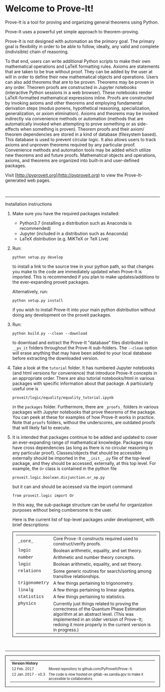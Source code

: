 # Welcome to Prove-It!


Prove-It is a tool for proving and organizing general theorems using
Python.

Prove-It uses a powerful yet simple approach to theorem-proving.

Prove-It is not designed with automation as the _primary_ goal.
The primary goal is 
flexibility in order to be able to follow, ideally, any valid and complete 
(indivisible) chain of reasoning.

To that end, users can write additional Python scripts to make their own
mathematical operations and LaTeX formatting rules. Axioms are statements
that are taken to be true without proof.  They can be added by the user
at will in order to define their new mathematical 
objects and operations.  Users can also add theorems that are to be proven.
Theorems may be proven in any order.  Theorem proofs are constructed in 
Jupyter notebooks (interactive Python sessions in a web browser).  These 
notebooks render LaTeX-formatted mathematical expressions inline.  Proofs 
are constructed by invoking axioms and other theorems and employing 
fundamental derivation steps (modus ponens, hypothetical reasoning, 
specialization, generalization, or axiom elimination).  Axioms and theorems
may be invoked indirectly via convenience methods or automation (methods
that are automatically invoked when attempting to prove something or as
side-effects when something is proven).  Theorem proofs and their axiom/
theorem dependencies are stored in a kind of database (filesystem based).
This database is used to prevent circular logic. It also allows users to
track axioms and unproven theorems required by any particular proof.
Convenience methods and automation tools may be added which utilize new
theorems and aid future proofs.  Mathematical objects and operations,
axioms, and theorems are organized into built-in and user-defined packages. 

Visit [http://pyproveit.org](http://pyproveit.org) to view the
Prove-It-generated web pages.

<br/>

***

Installation instructions

1) Make sure you have the required packages installed:
    - Python3.7 (installing a distribution such as Anaconda is recommended)
    - Jupyter (included in a distribution such as Anaconda)
    - LaTeX distribution (e.g. MiKTeX or TeX Live)

2) Run:

       python setup.py develop
   
   to install a link to the source tree in your python path, so that
   changes you make to the code are immediately updated when Prove-It
   is imported. This is recommended if you plan to make updates/additions
   to the ever-expanding proveit packages.

   Alternatively, run:
   
       python setup.py install

   if you wish to install Prove-It into your main python distribution without
   doing any development on the proveit packages.
   
3) Run:

       python build.py --clean --download
   
   to download and extract the Prove-It "database" files distributed in
   `__pv_it` folders throughout the Prove-It sub-folders.  The `--clean`
   option will erase anything that may have been added to your local
   database before extracting the downloaded version.
      
4) Take a look at the `tutorial` folder.  It has numbered Jupyter notebooks 
   (and html versions for convenience) that introduce Prove-It concepts
   in an appropriate order.  There are also tutorial notebooks/html in various
   packages with specific information about that package.  A particularly
   useful one is

   `proveit/logic/equality/equality_tutorial.ipynb`

   in the `packages` folder.  Furthermore, there are `_proofs_` folders
   in various packages with Jupyter notebooks that prove theorems of the
   package.  You can peek at these for examples of how Prove-It works in
   practice.  Note that `proofs` folders, without the underscores, are
   outdated proofs that will likely fail to execute.

5) It is intended that packages continue to be added and updated to cover
   an ever-expanding range of mathematical knowledge.  Packages may have
   cross dependencies (as long as there is no circular reasoning in any
   particular proof).  Classes/objects that should be accessible externally
   should be imported in the `__init__.py` file
   of the top-level package, and they should be accessed, externally,
   at this top level.  For example, the `Or` class is contained in the
   python file

   `proveit.logic.boolean.disjunction.or_op.py`

   but it can and should be accessed via the import command

       from proveit.logic import Or 
   
   In this way, the sub-package structure can be useful for organization 
   purposes without being cumbersome to the user.

   Here is the current list
   of top-level packages under development, with brief descriptions:
   
   <table style="padding:10px; border: 1px solid black; font-size: 100%;"
          cellpadding="5" width="75%">
    <tr>
      <td style="font-family:courier, courier new;">_core_</td>
      <td>Core Prove-It constructs required used to construct/verify
            proofs.</td>
    </tr>
    <tr>
      <td style="font-family:courier, courier new;">logic</td>
      <td>Boolean arithmetic, equality, and set theory.</td>
    </tr>
    <tr>
      <td style="font-family:courier, courier new;">number</td>
      <td>Arithmetic and number theory concepts.</td>
    </tr>
    <tr>
      <td style="font-family:courier, courier new;">logic</td>
      <td>Boolean arithmetic, equality, and set theory.</td>
    </tr>
    <tr>
      <td style="font-family:courier, courier new; vertical-align:top;">relations</td>
      <td>Some generic routines for search/sorting among transitive 
               relationships.</td>
    </tr>
    <tr>
      <td style="font-family:courier, courier new;">trigonometry</td>
      <td>A few things pertaining to trigonometry.</td>
    </tr>
    <tr>
      <td style="font-family:courier, courier new;">linalg</td>
      <td>A few things pertaining to linear algebra.</td>
    </tr>
    <tr>
      <td style="font-family:courier, courier new;">statistics</td>
      <td>A few things pertaining to statistics.</td>
    </tr>
    <tr>
      <td style="font-family:courier, courier new; vertical-align:top;"
      valign="top">physics</td>
      <td>Currently just things related to proving the correctness of
          the Quantum Phase Estimation algorithm at an abstract level.
          (This was implemented in an older version of Prove-It;
          redoing it more properly in the current version is in
          progress.)</td>
    </tr>
   </table>

<br/>

***

<table style="padding:15px; border: 1px solid black; font-size:80%;" cellpadding="5">
<tr>
  <td style="font-weight: bold" colspan="2">Version History</td>
</tr>
<tr>
  <td style="width:auto;white-space: nowrap" valign="top">
    12 Feb. 2017
  </td>
  <td>
    Moved repository to github.com/PyProveIt/Prove-It.
  </td>
</tr>
<tr>
  <td style="width:auto;white-space: nowrap;" valign="top">
    12 Jan. 2017 - v0.3
  </td>
  <td>
    The code is now hosted on gitlab-ex.sandia.gov to make it accessible
    to collaborators.
  </td>
</tr>
</table>

